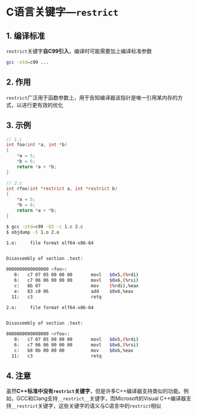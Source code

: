 # C语言关键字—`restrict`

## 1. 编译标准

`restrict`关键字**自C99引入**，编译时可能需要加上编译标准参数

```bash
gcc -std=c99 ...
```

## 2. 作用

`restrict`广泛用于函数参数上，用于告知编译器该指针是唯一引用某内存的方式，以进行更有效的优化

## 3. 示例

```C
// 1.c
int foo(int *a, int *b)
{
    *a = 5;
    *b = 6;
    return *a + *b;
}
```
```C
// 2.c
int rfoo(int *restrict a, int *restrict b)
{
    *a = 5;
    *b = 6;
    return *a + *b;
}
```

```bash
$ gcc -std=c99 -O3 -c 1.c 2.c
$ objdump -S 1.o 2.o

1.o:     file format elf64-x86-64


Disassembly of section .text:

0000000000000000 <foo>:
   0:   c7 07 05 00 00 00       movl   $0x5,(%rdi)
   6:   c7 06 06 00 00 00       movl   $0x6,(%rsi)
   c:   8b 07                   mov    (%rdi),%eax
   e:   83 c0 06                add    $0x6,%eax
  11:   c3                      retq

2.o:     file format elf64-x86-64


Disassembly of section .text:

0000000000000000 <rfoo>:
   0:   c7 07 05 00 00 00       movl   $0x5,(%rdi)
   6:   c7 06 06 00 00 00       movl   $0x6,(%rsi)
   c:   b8 0b 00 00 00          mov    $0xb,%eax
  11:   c3                      retq
```

## 4. 注意

虽然**C++标准中没有`restrict`关键字**，但是许多C++编译器支持类似的功能。例如，GCC和Clang支持`__restrict__`关键字，而Microsoft的Visual C++编译器支持`__restrict`关键字，这些关键字的语义与C语言中的`restrict`相似


